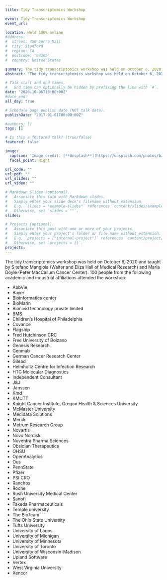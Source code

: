 ```yaml
---
title: Tidy Transcriptomics Workshop

event: Tidy Transcriptomics Workshop
event_url:

location: Held 100% online
#address:
#  street: 450 Serra Mall
#  city: Stanford
#  region: CA
#  postcode: '94305'
#  country: United States

summary: The tidy transcriptomics workshop was held on October 6, 2020 and taught by Stefano Mangiola (Walter and Eliza Hall of Medical Research) and Maria Doyle (Peter MacCallum Cancer Center).
abstract: "The tidy transcriptomics workshop was held on October 6, 2020 and taught by Stefano Mangiola (Walter and Eliza Hall of Medical Research) and Maria Doyle (Peter MacCallum Cancer Center). 100 people from the following academic and industrial affiliations attended the workshop."

# Talk start and end times.
#   End time can optionally be hidden by prefixing the line with `#`.
date: "2020-10-06T13:00:00Z"
#date_end:
all_day: true

# Schedule page publish date (NOT talk date).
publishDate: "2017-01-01T00:00:00Z"

#authors: []
tags: []

# Is this a featured talk? (true/false)
featured: false

image:
  caption: 'Image credit: [**Unsplash**](https://unsplash.com/photos/bzdhc5b3Bxs)'
  focal_point: Right

url_code: ""
url_pdf: ""
url_slides: ""
url_video: ""

# Markdown Slides (optional).
#   Associate this talk with Markdown slides.
#   Simply enter your slide deck's filename without extension.
#   E.g. `slides = "example-slides"` references `content/slides/example-slides.md`.
#   Otherwise, set `slides = ""`.
slides:

# Projects (optional).
#   Associate this post with one or more of your projects.
#   Simply enter your project's folder or file name without extension.
#   E.g. `projects = ["internal-project"]` references `content/project/deep-learning/index.md`.
#   Otherwise, set `projects = []`.
projects:
---
```


The tidy transcriptomics workshop was held on October 6, 2020 and taught by S
tefano Mangiola (Walter and Eliza Hall of Medical Research) and
Maria Doyle (Peter MacCallum Cancer Center). 100 people from the
following academic and industrial affiliations attended the workshop:

-  AbbVie
-  Bayer
-  Bioinformatics center
-  BioMarin
-  Bionivid technology private limited
-  BMS
-  Children’s Hospital of Philadelphia
-  Covance
-  Flagship
-  Fred Hutchinson CRC
-  Free University of Bolzano
-  Genesis Research
-  Genmab
-  German Cancer Research Center
-  Gilead
-  Helmholtz Centre for Infection Research
-  HTG Molecular Diagnostics
-  Independent Consultant
-  J&J
-  Janssen
-  Kmd
-  KMUTT
-  Knight Cancer Institute, Oregon Health & Sciences University
-  McMaster University
-  Medidata Solutions
-  Merck
-  Metrum Research Group
-  Novartis
-  Novo Nordisk
-  Nuventra Pharma Sciences
-  Obsidian Therapeutics
-  OHSU
-  OpenAnalytics
-  Ous
-  PennState
-  Pfizer
-  PSI CRO
-  Ranchos
-  Roche
-  Rush University Medical Center
-  Sanofi
-  Takeda Pharmaceuticals
-  Temple university
-  The BioTeam
-  The Ohio State University
-  Tufts University
-  University of Lagos
-  University of Michigan
-  University of Minnesota
-  University of Toronto
-  University of Wisconsin-Madison
-  Upland Software
-  Vertex
-  West Virginia University
-  Xencor
